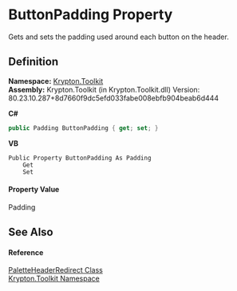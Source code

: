 # ButtonPadding Property


Gets and sets the padding used around each button on the header.



## Definition
**Namespace:** <a href="79d2eac2-21f4-54ff-7552-b20c33c30600.md">Krypton.Toolkit</a>  
**Assembly:** Krypton.Toolkit (in Krypton.Toolkit.dll) Version: 80.23.10.287+8d7660f9dc5efd033fabe008ebfb904beab6d444

**C#**
``` C#
public Padding ButtonPadding { get; set; }
```
**VB**
``` VB
Public Property ButtonPadding As Padding
	Get
	Set
```



#### Property Value
Padding

## See Also


#### Reference
<a href="7918e148-ffae-882d-7a96-0492ab1e622e.md">PaletteHeaderRedirect Class</a>  
<a href="79d2eac2-21f4-54ff-7552-b20c33c30600.md">Krypton.Toolkit Namespace</a>  
